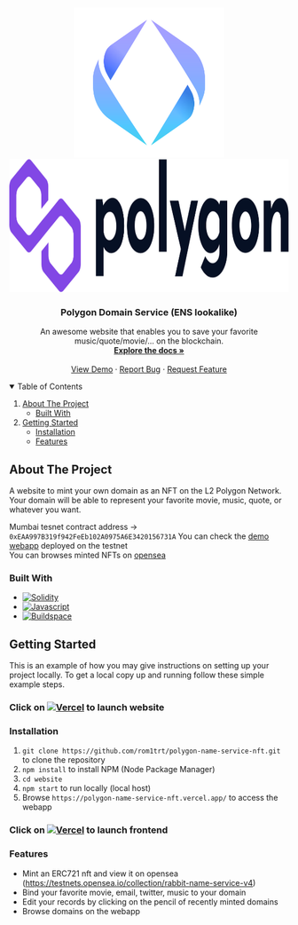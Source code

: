 <!-- PROJECT LOGO -->
<br />
<p align="center">
  <a href="https://github.com/rom1trt/polygon-name-service-nft">
    <img src="ensLogo.png" alt="Logo" width="270" height="270">
    <img src="polygonLogo.png" alt="Logo" width="780" height="240">
  </a>

  <h3 align="center">Polygon Domain Service (ENS lookalike)</h3>

  <p align="center">
    An awesome website that enables you to save your favorite music/quote/movie/... on the blockchain.
    <br />
    <a href="https://github.com/rom1trt/polygon-name-service-nft"><strong>Explore the docs »</strong></a>
    <br />
    <br />
    <a href="https://github.com/rom1trt/polygon-name-service-nft">View Demo</a>
    ·
    <a href="https://github.com/rom1trt/polygon-name-service-nft/issues">Report Bug</a>
    ·
    <a href="https://github.com/rom1trt/polygon-name-service-nft/issues">Request Feature</a>
  </p>
</p>

<!-- TABLE OF CONTENTS -->
<details open="open">
  <summary>Table of Contents</summary>
  <ol>
    <li>
      <a href="#about-the-project">About The Project</a>
      <ul>
        <li><a href="#built-with">Built With</a></li>
      </ul>
    </li>
    <li>
      <a href="#getting-started">Getting Started</a>
      <ul>
        <li><a href="#installation">Installation</a></li>
        <li><a href="#features">Features</a></li>
      </ul>
    </li>
  </ol>
</details>


<!-- ABOUT THE PROJECT -->
## About The Project

A website to mint your own domain as an NFT on the L2 Polygon Network. Your domain will be able to represent your favorite movie, music, quote, or whatever you want.

Mumbai tesnet contract address -> `0xEAA997B319f942FeEb102A0975A6E3420156731A`
You can check the [demo webapp](https://polygon-name-service-nft.vercel.app/) deployed on the testnet  
You can browses minted NFTs on [opensea](https://testnets.opensea.io/collection/rabbit-name-service-v4)

### Built With

* [![Solidity](https://img.shields.io/badge/solidity-grey?style=for-the-badge&logo=solidity&logoColor=white)](https://www.solidity.io/)
* [![Javascript](https://img.shields.io/badge/JavaScript-F7DF1E?style=for-the-badge&logo=javascript&logoColor=black)](https://www.javascript.com/)
* [![Buildspace](https://img.shields.io/badge/buildspace-purple?style=for-the-badge&logo=buildspace&logoColor=black)](https://buildspace.so/)

<!-- GETTING STARTED -->
## Getting Started

This is an example of how you may give instructions on setting up your project locally.
To get a local copy up and running follow these simple example steps.

### Click on [![Vercel](https://img.shields.io/badge/Vercel-000000?style=for-the-badge&logo=vercel&logoColor=white)](polygon-name-service-nft.vercel.app) to launch website

### Installation

1. `git clone https://github.com/rom1trt/polygon-name-service-nft.git` to clone the repository
2. `npm install` to install NPM (Node Package Manager)
3. `cd website`
4. `npm start` to run locally (local host)
5. Browse `https://polygon-name-service-nft.vercel.app/` to access the webapp

### Click on [![Vercel](https://img.shields.io/badge/Vercel-000000?style=for-the-badge&logo=vercel&logoColor=white)](polygon-name-service-nft.vercel.app) to launch frontend

### Features

- Mint an ERC721 nft and view it on opensea (https://testnets.opensea.io/collection/rabbit-name-service-v4)
- Bind your favorite movie, email, twitter, music to your domain
- Edit your records by clicking on the pencil of recently minted domains
- Browse domains on the webapp
